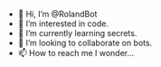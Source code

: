 - 👋 Hi, I’m @RolandBot
- 👀 I’m interested in code.
- 🌱 I’m currently learning secrets.
- 💞️ I’m looking to collaborate on bots.
- 📫 How to reach me I wonder...

<!---
RolandBot/RolandBot is a ✨ special ✨ repository because its `README.md` (this file) appears on your GitHub profile.
You can click the Preview link to take a look at your changes.
--->
